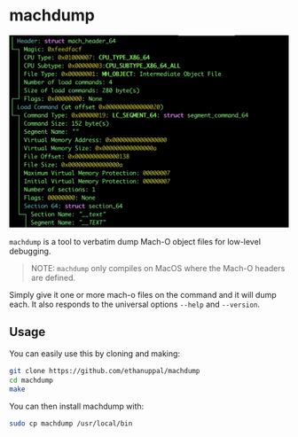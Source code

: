 # machdump

![machdump in action](/img/example.png)

`machdump` is a tool to verbatim dump Mach-O object files for low-level debugging.

> NOTE: `machdump` only compiles on MacOS where the Mach-O headers are defined.

Simply give it one or more mach-o files on the command and it will dump each. It also responds to the universal options `--help` and `--version`.

## Usage

You can easily use this by cloning and making:
```bash
git clone https://github.com/ethanuppal/machdump
cd machdump
make
```
You can then install machdump with:
```bash
sudo cp machdump /usr/local/bin
```
